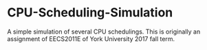 # CPU-Scheduling-Simulation
A simple simulation of several CPU schedulings.
This is originally an assignment of EECS2011E of York University 2017 fall term.

